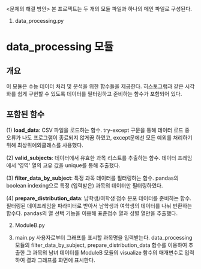 <문제의 해결 방안>
본 프로젝트는 두 개의 모듈 파일과 하나의 메인 파일로 구성된다. 

1. data_processing.py
# data_processing 모듈

## 개요
이 모듈은 수능 데이터 처리 및 분석을 위한 함수들을 제공한다. 
히스토그램과 같은 시각화를 쉽게 구현할 수 있도록 데이터를 필터링하고 준비하는 함수가 포함되어 있다.

## 포함된 함수

(1) **load_data**: CSV 파일을 로드하는 함수.
try-except 구문을 통해 데이터 로드 중 오류가 나도 프로그램이 종료되지 않게끔 하였고, except문에선 모든 예외를 처리하기 위해 최상위예외클래스를 사용했다.

(2) **valid_subjects**: 데이터에서 유효한 과목 리스트를 추출하는 함수.
데이터 프레임에서 '영역' 열의 고유 값을 unique를 통해 추출했다.

(3) **filter_data_by_subject**: 특정 과목 데이터를 필터링하는 함수.
pandas의 boolean indexing으로 특정 (입력받은) 과목의 데이터만 필터링하였다.

(4) **prepare_distribution_data**: 남학생/여학생 점수 분포 데이터를 준비하는 함수.
 필터링된 데이프레임을 파라미터로 받아서 남학생과 여학생의 데이터를 나눠 반환하는 함수다. pandas의 열 선택 기능을 이용해 표준점수 열과 성별 열만을 추출했다.
 
2. ModuleB.py

3. main.py
사용자로부터 그래프를 표시할 과목명을 입력받는다. 
data_processing 모듈의 filter_data_by_subject, prepare_distribution_data 함수를 이용하여 추출한 그 과목의 남녀 데이터를 ModuleB 모듈의 visualize 함수의 매개변수로 입력하여 결과 그래프를 화면에 표시한다.
